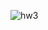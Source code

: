 ![hw3](https://github.com/safaanilatasoy/Patika-Fimple-React-Bootcamp-Repo/assets/61758061/0cec513e-487d-4711-ac9d-7e904782a6a9)
